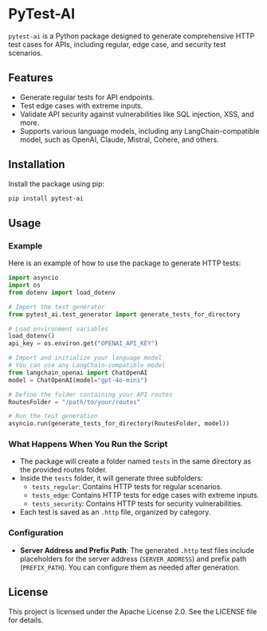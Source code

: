 # PyTest-AI

`pytest-ai` is a Python package designed to generate comprehensive HTTP test cases for APIs, including regular, edge case, and security test scenarios.

## Features
- Generate regular tests for API endpoints.
- Test edge cases with extreme inputs.
- Validate API security against vulnerabilities like SQL injection, XSS, and more.
- Supports various language models, including any LangChain-compatible model, such as OpenAI, Claude, Mistral, Cohere, and others.

## Installation
Install the package using pip:
```bash
pip install pytest-ai
```

## Usage

### Example
Here is an example of how to use the package to generate HTTP tests:

```python
import asyncio
import os
from dotenv import load_dotenv

# Import the test generator
from pytest_ai.test_generator import generate_tests_for_directory

# Load environment variables
load_dotenv()
api_key = os.environ.get("OPENAI_API_KEY")

# Import and initialize your language model
# You can use any LangChain-compatible model
from langchain_openai import ChatOpenAI
model = ChatOpenAI(model="gpt-4o-mini")

# Define the folder containing your API routes
RoutesFolder = "/path/to/your/routes"

# Run the test generation
asyncio.run(generate_tests_for_directory(RoutesFolder, model))
```

### What Happens When You Run the Script
- The package will create a folder named `tests` in the same directory as the provided routes folder.
- Inside the `tests` folder, it will generate three subfolders:
  - `tests_regular`: Contains HTTP tests for regular scenarios.
  - `tests_edge`: Contains HTTP tests for edge cases with extreme inputs.
  - `tests_security`: Contains HTTP tests for security vulnerabilities.
- Each test is saved as an `.http` file, organized by category.

### Configuration
- **Server Address and Prefix Path**: The generated `.http` test files include placeholders for the server address (`SERVER_ADDRESS`) and prefix path (`PREFIX_PATH`). You can configure them as needed after generation.

## License
This project is licensed under the Apache License 2.0. See the LICENSE file for details.

